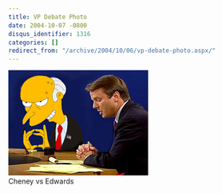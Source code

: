 ```yaml
---
title: VP Debate Photo
date: 2004-10-07 -0800
disqus_identifier: 1316
categories: []
redirect_from: "/archive/2004/10/06/vp-debate-photo.aspx/"
---
```


![](/images/vpdebate.jpg) \
Cheney vs Edwards

